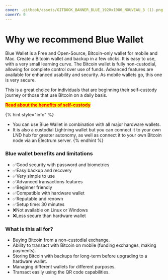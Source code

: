 ```yaml
---
cover: .gitbook/assets/GITBOOK_BANNER_BLUE_1920x1080_NOUVEAU_3 (1).png
coverY: 0
---
```


# Why we recommend Blue Wallet

Blue Wallet is a Free and Open-Source, Bitcoin-only wallet for mobile and Mac. Create a Bitcoin wallet and backup in a few clicks. It is easy to use, with a very small learning curve. The Bitcoin wallet is fully non-custodial, allowing for complete control over use of funds. Advanced features are available for enhanced usability and security. As mobile wallets go, this one is very secure.

This is a great choice for individuals that are beginning their self-custody journey or those that use Bitcoin on a daily basis.

<mark style="color:red;">****</mark>[<mark style="color:red;">**Read about the benefits of self-custody**</mark>](https://medium.com/bull-bitcoin/top-7-reasons-to-self-custody-b1853db0f435)<mark style="color:red;">****</mark>

{% hint style="info" %}
* You can use Blue Wallet in combination with all major hardware wallets.&#x20;
* It is also a custodial Lightning wallet but you can connect it to your own LND hub for greater autonomy, as well as connect it to your own Bitcoin node via an Electrum server.
{% endhint %}

### Blue wallet benefits and limitations

* ✅Good security with password and biometrics
* ✅Easy backup and recovery
* ✅Very simple to use
* ✅Advanced transactions features
* ✅Beginner friendly
* ✅Compatible with hardware wallet
* ✅Reputable and renown
* ✅Setup time: 30 minutes
* ❌Not available on Linux or Windows
* ❌Less secure than hardware wallet

### What is this all for?

* Buying Bitcoin from a non-custodial exchange.&#x20;
* Ability to transact with Bitcoin on mobile (funding exchanges, making payments).&#x20;
* Storing Bitcoin with backups for long-term before upgrading to a hardware wallet.&#x20;
* Managing different wallets for different purposes.&#x20;
* Transact easily using the QR code capabilities.
